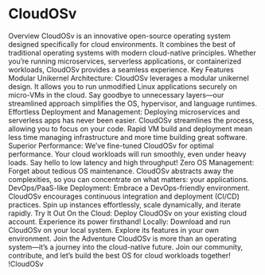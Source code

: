 # CloudOSv
Overview CloudOSv is an innovative open-source operating system designed specifically for cloud environments. It combines the best of traditional operating systems with modern cloud-native principles. Whether you’re running microservices, serverless applications, or containerized workloads, CloudOSv provides a seamless experience.
Key Features
Modular Unikernel Architecture:
CloudOSv leverages a modular unikernel design. It allows you to run unmodified Linux applications securely on micro-VMs in the cloud.
Say goodbye to unnecessary layers—our streamlined approach simplifies the OS, hypervisor, and language runtimes.
Effortless Deployment and Management:
Deploying microservices and serverless apps has never been easier. CloudOSv streamlines the process, allowing you to focus on your code.
Rapid VM build and deployment mean less time managing infrastructure and more time building great software.
Superior Performance:
We’ve fine-tuned CloudOSv for optimal performance. Your cloud workloads will run smoothly, even under heavy loads.
Say hello to low latency and high throughput!
Zero OS Management:
Forget about tedious OS maintenance. CloudOSv abstracts away the complexities, so you can concentrate on what matters: your applications.
DevOps/PaaS-like Deployment:
Embrace a DevOps-friendly environment. CloudOSv encourages continuous integration and deployment (CI/CD) practices.
Spin up instances effortlessly, scale dynamically, and iterate rapidly.
Try It Out
On the Cloud: Deploy CloudOSv on your existing cloud account. Experience its power firsthand!
Locally: Download and run CloudOSv on your local system. Explore its features in your own environment.
Join the Adventure
CloudOSv is more than an operating system—it’s a journey into the cloud-native future. Join our community, contribute, and let’s build the best OS for cloud workloads together!
!CloudOSv
